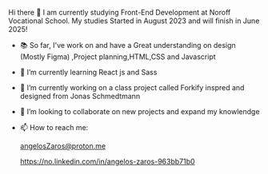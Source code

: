  Hi there 👋
  I am currently studying Front-End Development at Noroff Vocational School. My studies Started in August 2023 and will finish in June 2025!

- 📚 So far, I've work on and have a Great understanding on design (Mostly Figma) ,Project planning,HTML,CSS and Javascript
- 🌱 I’m currently learning React js and Sass
- 🔭 I’m currently working on a class project called Forkify inspred and designed from Jonas Schmedtmann
- 👯 I’m looking to collaborate on new projects and expand my knowlendge 

- 📫 How to reach me:

  angelosZaros@proton.me
  
  https://no.linkedin.com/in/angelos-zaros-963bb71b0


